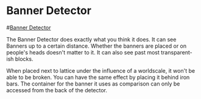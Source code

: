 # Banner Detector

#[Banner Detector](block:betterwithaddons:banner_detector@0)

The Banner Detector does exactly what you think it does. It can see Banners up to a certain distance. Whether the banners are placed or on people's heads doesn't matter to it. It can also see past most transparent-ish blocks.

When placed next to lattice under the influence of a worldscale, it won't be able to be broken. You can have the same effect by placing it behind iron bars. The container for the banner it uses as comparison can only be accessed from the back of the detector.